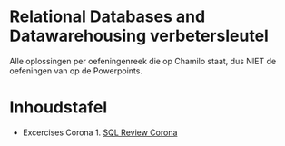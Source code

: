 # Relational Databases and Datawarehousing verbetersleutel

Alle oplossingen per oefeningenreek die op Chamilo staat, dus NIET de oefeningen van op de Powerpoints.

# Inhoudstafel

- Excercises Corona 1. [SQL Review Corona](Excercises%20Corona/SQL_Review_Corona.md) 
